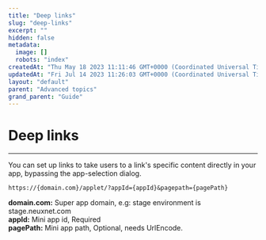 ```yaml
---
title: "Deep links"
slug: "deep-links"
excerpt: ""
hidden: false
metadata: 
  image: []
  robots: "index"
createdAt: "Thu May 18 2023 11:11:46 GMT+0000 (Coordinated Universal Time)"
updatedAt: "Fri Jul 14 2023 11:26:03 GMT+0000 (Coordinated Universal Time)"
layout: "default"
parent: "Advanced topics"
grand_parent: "Guide"
---
```

# Deep links 
*** 
You can set up links to take users to a link's specific content directly in your app, bypassing the app-selection dialog.

```http
https://{domain.com}/applet/?appId={appId}&pagepath={pagePath}
```

**domain.com:** Super app domain, e.g: stage environment is stage.neuxnet.com  
**appId:** Mini app id, Required  
**pagePath:** Mini app path, Optional, needs UrlEncode.
